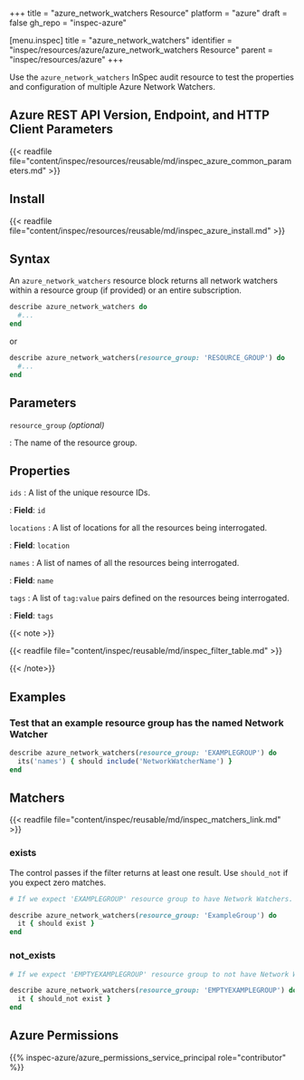 +++
title = "azure_network_watchers Resource"
platform = "azure"
draft = false
gh_repo = "inspec-azure"

[menu.inspec]
title = "azure_network_watchers"
identifier = "inspec/resources/azure/azure_network_watchers Resource"
parent = "inspec/resources/azure"
+++

Use the `azure_network_watchers` InSpec audit resource to test the properties and configuration of multiple Azure Network Watchers.

## Azure REST API Version, Endpoint, and HTTP Client Parameters

{{< readfile file="content/inspec/resources/reusable/md/inspec_azure_common_parameters.md" >}}

## Install

{{< readfile file="content/inspec/resources/reusable/md/inspec_azure_install.md" >}}

## Syntax

An `azure_network_watchers` resource block returns all network watchers within a resource group (if provided) or an entire subscription.

```ruby
describe azure_network_watchers do
  #...
end
```

or

```ruby
describe azure_network_watchers(resource_group: 'RESOURCE_GROUP') do
  #...
end
```

## Parameters

`resource_group` _(optional)_

: The name of the resource group.

## Properties

`ids`
: A list of the unique resource IDs.

: **Field**: `id`

`locations`
: A list of locations for all the resources being interrogated.

: **Field**: `location`

`names`
: A list of names of all the resources being interrogated.

: **Field**: `name`

`tags`
: A list of `tag:value` pairs defined on the resources being interrogated.

: **Field**: `tags`

{{< note >}}

{{< readfile file="content/inspec/reusable/md/inspec_filter_table.md" >}}

{{< /note>}}

## Examples

### Test that an example resource group has the named Network Watcher

```ruby
describe azure_network_watchers(resource_group: 'EXAMPLEGROUP') do
  its('names') { should include('NetworkWatcherName') }
end
```

## Matchers

{{< readfile file="content/inspec/reusable/md/inspec_matchers_link.md" >}}

### exists

The control passes if the filter returns at least one result. Use `should_not` if you expect zero matches.

```ruby
# If we expect 'EXAMPLEGROUP' resource group to have Network Watchers.

describe azure_network_watchers(resource_group: 'ExampleGroup') do
  it { should exist }
end
```

### not_exists

```ruby
# If we expect 'EMPTYEXAMPLEGROUP' resource group to not have Network Watchers.

describe azure_network_watchers(resource_group: 'EMPTYEXAMPLEGROUP') do
  it { should_not exist }
end
```

## Azure Permissions

{{% inspec-azure/azure_permissions_service_principal role="contributor" %}}
